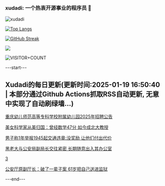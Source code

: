 ### xudadi: 一个热衷开源事业的程序员 👋

![xudadi](https://github-readme-stats-git-masterorgs-github-readme-stats-team.vercel.app/api?username=xudadi)

[![Top Langs](https://github-readme-stats.vercel.app/api/top-langs/?username=xudadi)](https://github.com/anuraghazra/github-readme-stats)

[![GitHub Streak](https://streak-stats.demolab.com?user=xudadi&locale=zh_Hans)](https://git.io/streak-stats)

![](https://raw.githubusercontent.com/xudadi/xudadi/main/assets/github-contribution-grid-snake.svg)

![VISITOR+COUNT](https://komarev.com/ghpvc/?username=xudadi&label=VISITOR+COUNT)


---start---

## Xudadi的每日更新(更新时间:2025-01-19 16:50:40 | 本部分通过Github Actions抓取RSS自动更新, 无意中实现了自动刷绿墙...)

[重庆幼儿师范高等专科学校附属幼儿园2025年招聘公告](https://www.gongkaoleida.com/article/2269537)

[美女科学家从美归国：曾经数学47分 如今成北大教授](https://m.163.com/news/article/JM7FF6OK053469M5.html)

[男子称1年举报1945起交通违章:没奖励 让他们付出代价](https://m.163.com/news/article/JM74DUKC053469M5.html)

[黑老大与公安局副局长交往紧密 长期随意出入其办公室](https://m.163.com/news/article/JM7G1QA10514R9P4.html)

[3](https://m.163.com/touch/news/sub/domestic)

[公安厅原副厅长：破了一辈子案 61岁把自己送进监狱](https://m.163.com/news/article/JM8IUAP500019B3E.html)

---end---
